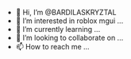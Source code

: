 - 👋 Hi, I’m @BARDILASKRYZTAL
- 👀 I’m interested in roblox mgui ...
- 🌱 I’m currently learning ...
- 💞️ I’m looking to collaborate on ...
- 📫 How to reach me ...

<!---
BARDILASKRYZTAL/BARDILASKRYZTAL is a ✨ special ✨ repository because its `README.md` (this file) appears on your GitHub profile.
You can click the Preview link to take a look at your changes.
--->
